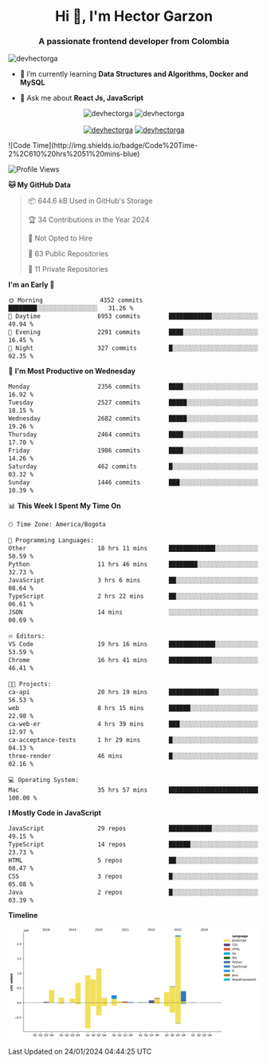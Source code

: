 <h1 align="center">Hi 👋, I'm Hector Garzon</h1>
<h3 align="center">A passionate frontend developer from Colombia</h3>

<p align="left"> <img src="https://komarev.com/ghpvc/?username=devhectorga" alt="devhectorga" /> </p>

- 🌱 I’m currently learning **Data Structures and Algorithms, Docker and MySQL**

- 💬 Ask me about **React Js, JavaScript**

<p align="center"> <img src="https://github-readme-stats.vercel.app/api?username=devhectorga&count_private=true&show_icons=true" alt="devhectorga" /> <img src="https://github-readme-stats.vercel.app/api/top-langs/?username=devhectorga&layout=compact" alt="devhectorga" /></p>

<p align="center">
<a href="https://twitter.com/devhectorga" target="blank"><img align="center" src="https://cdn.jsdelivr.net/npm/simple-icons@3.0.1/icons/twitter.svg" alt="devhectorga" height="20" width="20" /></a>
<a href="https://linkedin.com/in/devhectorga" target="blank"><img align="center" src="https://cdn.jsdelivr.net/npm/simple-icons@3.0.1/icons/linkedin.svg" alt="devhectorga" height="20" width="20" /></a>
</p>
<!--START_SECTION:waka-->
![Code Time](http://img.shields.io/badge/Code%20Time-2%2C610%20hrs%2051%20mins-blue)

![Profile Views](http://img.shields.io/badge/Profile%20Views-0-blue)

**🐱 My GitHub Data** 

> 📦 644.6 kB Used in GitHub's Storage 
 > 
> 🏆 34 Contributions in the Year 2024
 > 
> 🚫 Not Opted to Hire
 > 
> 📜 63 Public Repositories 
 > 
> 🔑 11 Private Repositories 
 > 
**I'm an Early 🐤** 

```text
🌞 Morning                4352 commits        ████████░░░░░░░░░░░░░░░░░   31.26 % 
🌆 Daytime                6953 commits        ████████████░░░░░░░░░░░░░   49.94 % 
🌃 Evening                2291 commits        ████░░░░░░░░░░░░░░░░░░░░░   16.45 % 
🌙 Night                  327 commits         █░░░░░░░░░░░░░░░░░░░░░░░░   02.35 % 
```
📅 **I'm Most Productive on Wednesday** 

```text
Monday                   2356 commits        ████░░░░░░░░░░░░░░░░░░░░░   16.92 % 
Tuesday                  2527 commits        █████░░░░░░░░░░░░░░░░░░░░   18.15 % 
Wednesday                2682 commits        █████░░░░░░░░░░░░░░░░░░░░   19.26 % 
Thursday                 2464 commits        ████░░░░░░░░░░░░░░░░░░░░░   17.70 % 
Friday                   1986 commits        ████░░░░░░░░░░░░░░░░░░░░░   14.26 % 
Saturday                 462 commits         █░░░░░░░░░░░░░░░░░░░░░░░░   03.32 % 
Sunday                   1446 commits        ███░░░░░░░░░░░░░░░░░░░░░░   10.39 % 
```


📊 **This Week I Spent My Time On** 

```text
🕑︎ Time Zone: America/Bogota

💬 Programming Languages: 
Other                    18 hrs 11 mins      █████████████░░░░░░░░░░░░   50.59 % 
Python                   11 hrs 46 mins      ████████░░░░░░░░░░░░░░░░░   32.73 % 
JavaScript               3 hrs 6 mins        ██░░░░░░░░░░░░░░░░░░░░░░░   08.64 % 
TypeScript               2 hrs 22 mins       ██░░░░░░░░░░░░░░░░░░░░░░░   06.61 % 
JSON                     14 mins             ░░░░░░░░░░░░░░░░░░░░░░░░░   00.69 % 

🔥 Editors: 
VS Code                  19 hrs 16 mins      █████████████░░░░░░░░░░░░   53.59 % 
Chrome                   16 hrs 41 mins      ████████████░░░░░░░░░░░░░   46.41 % 

🐱‍💻 Projects: 
ca-api                   20 hrs 19 mins      ██████████████░░░░░░░░░░░   56.53 % 
web                      8 hrs 15 mins       ██████░░░░░░░░░░░░░░░░░░░   22.98 % 
ca-web-er                4 hrs 39 mins       ███░░░░░░░░░░░░░░░░░░░░░░   12.97 % 
ca-acceptance-tests      1 hr 29 mins        █░░░░░░░░░░░░░░░░░░░░░░░░   04.13 % 
three-render             46 mins             █░░░░░░░░░░░░░░░░░░░░░░░░   02.16 % 

💻 Operating System: 
Mac                      35 hrs 57 mins      █████████████████████████   100.00 % 
```

**I Mostly Code in JavaScript** 

```text
JavaScript               29 repos            ████████████░░░░░░░░░░░░░   49.15 % 
TypeScript               14 repos            ██████░░░░░░░░░░░░░░░░░░░   23.73 % 
HTML                     5 repos             ██░░░░░░░░░░░░░░░░░░░░░░░   08.47 % 
CSS                      3 repos             █░░░░░░░░░░░░░░░░░░░░░░░░   05.08 % 
Java                     2 repos             █░░░░░░░░░░░░░░░░░░░░░░░░   03.39 % 
```



**Timeline**

![Lines of Code chart](https://raw.githubusercontent.com/devHectorGa/devHectorGa/master/assets/bar_graph.png)


 Last Updated on 24/01/2024 04:44:25 UTC
<!--END_SECTION:waka-->
